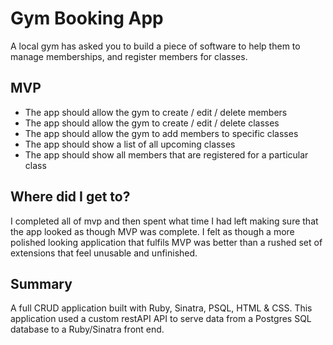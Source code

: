 # Gym Booking App

A local gym has asked you to build a piece of software to help them to manage memberships, and register members for classes.

## MVP

* The app should allow the gym to create / edit / delete members
* The app should allow the gym to create / edit / delete classes
* The app should allow the gym to add members to specific classes
* The app should show a list of all upcoming classes
* The app should show all members that are registered for a particular class

## Where did I get to?

I completed all of mvp and then spent what time I had left making sure that the app looked as though MVP was complete.
I felt as though a more polished looking application that fulfils MVP was better than a rushed set of extensions that
feel unusable and unfinished.

## Summary

A full CRUD application built with Ruby, Sinatra, PSQL, HTML & CSS. This application used a custom restAPI API to serve data from a Postgres SQL database to a Ruby/Sinatra front end.
